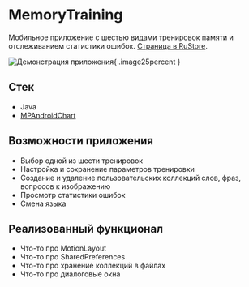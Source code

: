 # MemoryTraining
Мобильное приложение с шестью видами тренировок памяти и отслеживанием статистики ошибок. [Страница в RuStore](https://www.rustore.ru/catalog/app/com.youngsophomore).

![Демонстрация приложения](https://raw.githubusercontent.com/kirillpolonskiismurf/test/master/presentation/MemoryTraining_presentation.gif){ .image25percent }

## Стек
- Java
- [MPAndroidChart](https://github.com/PhilJay/MPAndroidChart)
## Возможности приложения
- Выбор одной из шести тренировок
- Настройка и сохранение параметров тренировки
- Создание и удаление пользовательских коллекций слов, фраз, вопросов к изображению
- Просмотр статистики ошибок
- Смена языка
## Реализованный функционал
- Что-то про MotionLayout
- Что-то про SharedPreferences
- Что-то про хранение коллекций в файлах
- Что-то про диалоговые окна
